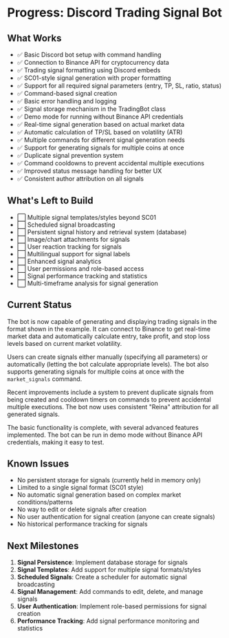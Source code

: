 # Progress: Discord Trading Signal Bot

## What Works
- ✅ Basic Discord bot setup with command handling
- ✅ Connection to Binance API for cryptocurrency data
- ✅ Trading signal formatting using Discord embeds
- ✅ SC01-style signal generation with proper formatting
- ✅ Support for all required signal parameters (entry, TP, SL, ratio, status)
- ✅ Command-based signal creation
- ✅ Basic error handling and logging
- ✅ Signal storage mechanism in the TradingBot class
- ✅ Demo mode for running without Binance API credentials
- ✅ Real-time signal generation based on actual market data
- ✅ Automatic calculation of TP/SL based on volatility (ATR)
- ✅ Multiple commands for different signal generation needs
- ✅ Support for generating signals for multiple coins at once
- ✅ Duplicate signal prevention system
- ✅ Command cooldowns to prevent accidental multiple executions
- ✅ Improved status message handling for better UX
- ✅ Consistent author attribution on all signals

## What's Left to Build
- ⬜ Multiple signal templates/styles beyond SC01
- ⬜ Scheduled signal broadcasting
- ⬜ Persistent signal history and retrieval system (database)
- ⬜ Image/chart attachments for signals
- ⬜ User reaction tracking for signals
- ⬜ Multilingual support for signal labels
- ⬜ Enhanced signal analytics
- ⬜ User permissions and role-based access
- ⬜ Signal performance tracking and statistics
- ⬜ Multi-timeframe analysis for signal generation

## Current Status
The bot is now capable of generating and displaying trading signals in the format shown in the example. It can connect to Binance to get real-time market data and automatically calculate entry, take profit, and stop loss levels based on current market volatility.

Users can create signals either manually (specifying all parameters) or automatically (letting the bot calculate appropriate levels). The bot also supports generating signals for multiple coins at once with the `market_signals` command.

Recent improvements include a system to prevent duplicate signals from being created and cooldown timers on commands to prevent accidental multiple executions. The bot now uses consistent "Reina" attribution for all generated signals.

The basic functionality is complete, with several advanced features implemented. The bot can be run in demo mode without Binance API credentials, making it easy to test.

## Known Issues
- No persistent storage for signals (currently held in memory only)
- Limited to a single signal format (SC01 style)
- No automatic signal generation based on complex market conditions/patterns
- No way to edit or delete signals after creation
- No user authentication for signal creation (anyone can create signals)
- No historical performance tracking for signals

## Next Milestones
1. **Signal Persistence**: Implement database storage for signals
2. **Signal Templates**: Add support for multiple signal formats/styles
3. **Scheduled Signals**: Create a scheduler for automatic signal broadcasting
4. **Signal Management**: Add commands to edit, delete, and manage signals
5. **User Authentication**: Implement role-based permissions for signal creation
6. **Performance Tracking**: Add signal performance monitoring and statistics 